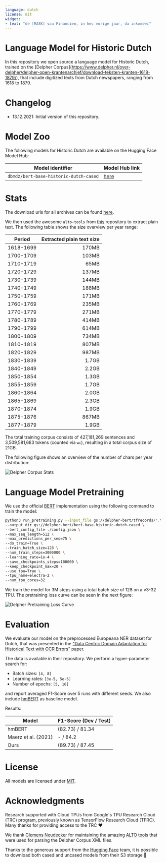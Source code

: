 ```yaml
---
language: dutch 
license: mit
widget:
- text: "de [MASK] vau Financien, in hec vorige jaar, da inkomswi"
---
```


# Language Model for Historic Dutch

In this repository we open source a language model for Historic Dutch, trained on the
[Delpher Corpus](https://www.delpher.nl/over-delpher/delpher-open-krantenarchief/download-teksten-kranten-1618-1879\),
that include digitized texts from Dutch newspapers, ranging from 1618 to 1879.

# Changelog

* 13.12.2021: Initial version of this repository.

# Model Zoo

The following models for Historic Dutch are available on the Hugging Face Model Hub:

| Model identifier                       | Model Hub link
| -------------------------------------- | -------------------------------------------------------------------
| `dbmdz/bert-base-historic-dutch-cased` | [here](https://huggingface.co/dbmdz/bert-base-historic-dutch-cased)

# Stats

The download urls for all archives can be found [here](delpher-corpus.urls).

We then used the awesome `alto-tools` from [this](https://github.com/cneud/alto-tools)
repository to extract plain text. The following table shows the size overview per year range:

| Period    | Extracted plain text size
| --------- | -------------------------:
| 1618-1699 | 170MB
| 1700-1709 | 103MB
| 1710-1719 |  65MB
| 1720-1729 | 137MB
| 1730-1739 | 144MB
| 1740-1749 | 188MB
| 1750-1759 | 171MB
| 1760-1769 | 235MB
| 1770-1779 | 271MB
| 1780-1789 | 414MB
| 1790-1799 | 614MB
| 1800-1809 | 734MB
| 1810-1819 | 807MB
| 1820-1829 | 987MB
| 1830-1839 | 1.7GB
| 1840-1849 | 2.2GB
| 1850-1854 | 1.3GB
| 1855-1859 | 1.7GB
| 1860-1864 | 2.0GB
| 1865-1869 | 2.3GB
| 1870-1874 | 1.9GB
| 1875-1876 | 867MB
| 1877-1879 | 1.9GB

The total training corpus consists of 427,181,269 sentences and 3,509,581,683 tokens (counted via `wc`),
resulting in a total corpus size of 21GB.

The following figure shows an overview of the number of chars per year distribution:

![Delpher Corpus Stats](figures/delpher_corpus_stats.png)

# Language Model Pretraining

We use the official [BERT](https://github.com/google-research/bert) implementation using the following command
to train the model:

```bash
python3 run_pretraining.py --input_file gs://delpher-bert/tfrecords/*.tfrecord \
--output_dir gs://delpher-bert/bert-base-historic-dutch-cased \
--bert_config_file ./config.json \
--max_seq_length=512 \
--max_predictions_per_seq=75 \
--do_train=True \
--train_batch_size=128 \
--num_train_steps=3000000 \
--learning_rate=1e-4 \
--save_checkpoints_steps=100000 \
--keep_checkpoint_max=20 \
--use_tpu=True \
--tpu_name=electra-2 \
--num_tpu_cores=32
```

We train the model for 3M steps using a total batch size of 128 on a v3-32 TPU. The pretraining loss curve can be seen
in the next figure:

![Delpher Pretraining Loss Curve](figures/training_loss.png)

# Evaluation

We evaluate our model on the preprocessed Europeana NER dataset for Dutch, that was presented in the
["Data Centric Domain Adaptation for Historical Text with OCR Errors"](https://github.com/stefan-it/historic-domain-adaptation-icdar) paper.

The data is available in their repository. We perform a hyper-parameter search for:

* Batch sizes: `[4, 8]`
* Learning rates: `[3e-5, 5e-5]`
* Number of epochs: `[5, 10]`

and report averaged F1-Score over 5 runs with different seeds. We also include [hmBERT](https://github.com/stefan-it/clef-hipe/blob/main/hlms.md) as baseline model.

Results:

| Model               | F1-Score (Dev / Test)
| ------------------- | ---------------------
| hmBERT              | (82.73) / 81.34
| Maerz et al. (2021) | - / 84.2
| Ours                | (89.73) / 87.45

# License

All models are licensed under [MIT](LICENSE).

# Acknowledgments

Research supported with Cloud TPUs from Google's TPU Research Cloud (TRC) program, previously known as
TensorFlow Research Cloud (TFRC). Many thanks for providing access to the TRC ❤️

We thank [Clemens Neudecker](https://github.com/cneud) for maintaining the amazing
[ALTO tools](https://github.com/cneud/alto-tools) that were used for parsing the Delpher Corpus XML files.

Thanks to the generous support from the [Hugging Face](https://huggingface.co/) team,
it is possible to download both cased and uncased models from their S3 storage 🤗
